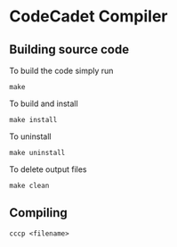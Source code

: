 # CodeCadet Compiler

## Building source code

To build the code simply run

```
make
```

To build and install

```
make install
```

To uninstall

```
make uninstall
```
To delete output files

```
make clean
```

## Compiling

```
cccp <filename>
```
